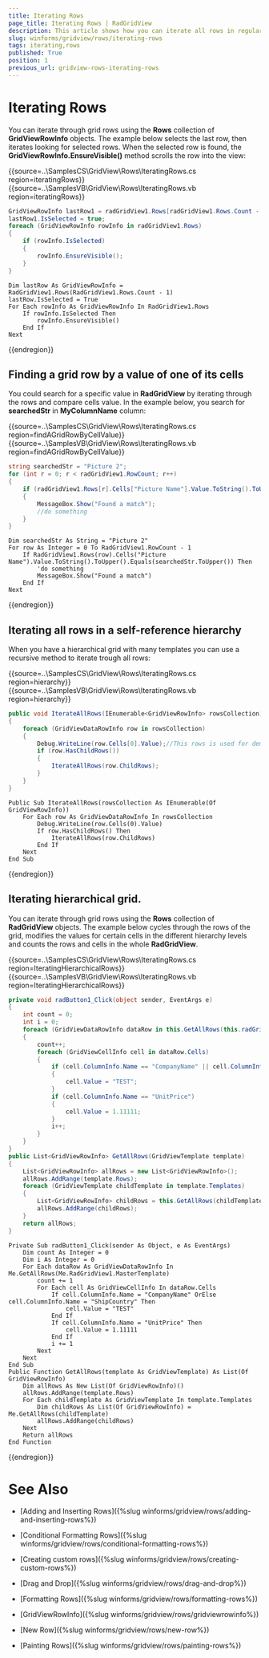 ```yaml
---
title: Iterating Rows
page_title: Iterating Rows | RadGridView
description: This article shows how you can iterate all rows in regular and hierarchical grid.
slug: winforms/gridview/rows/iterating-rows
tags: iterating,rows
published: True
position: 1
previous_url: gridview-rows-iterating-rows
---
```


# Iterating Rows

You can iterate through grid rows using the __Rows__ collection of __GridViewRowInfo__ objects. The example below selects the last row, then iterates looking for selected rows. When the selected row is found, the __GridViewRowInfo.EnsureVisible()__ method scrolls the row into the view:

{{source=..\SamplesCS\GridView\Rows\IteratingRows.cs region=iteratingRows}} 
{{source=..\SamplesVB\GridView\Rows\IteratingRows.vb region=iteratingRows}} 

````C#
GridViewRowInfo lastRow1 = radGridView1.Rows[radGridView1.Rows.Count - 1];
lastRow1.IsSelected = true;
foreach (GridViewRowInfo rowInfo in radGridView1.Rows)
{
    if (rowInfo.IsSelected)
    {
        rowInfo.EnsureVisible();
    }
}

````
````VB.NET
Dim lastRow As GridViewRowInfo = RadGridView1.Rows(RadGridView1.Rows.Count - 1)
lastRow.IsSelected = True
For Each rowInfo As GridViewRowInfo In RadGridView1.Rows
    If rowInfo.IsSelected Then
        rowInfo.EnsureVisible()
    End If
Next

````

{{endregion}} 

## Finding a grid row by a value of one of its cells

You could search for a specific value in __RadGridView__ by iterating through the rows and compare cells value. In the example below, you search for __searchedStr__ in __MyColumnName__ column:

{{source=..\SamplesCS\GridView\Rows\IteratingRows.cs region=findAGridRowByCellValue}} 
{{source=..\SamplesVB\GridView\Rows\IteratingRows.vb region=findAGridRowByCellValue}} 

````C#
string searchedStr = "Picture 2";
for (int r = 0; r < radGridView1.RowCount; r++)
{
    if (radGridView1.Rows[r].Cells["Picture Name"].Value.ToString().ToUpper().Equals(searchedStr.ToUpper()))
    {
        MessageBox.Show("Found a match");
        //do something 
    }
}

````
````VB.NET
Dim searchedStr As String = "Picture 2"
For row As Integer = 0 To RadGridView1.RowCount - 1
    If RadGridView1.Rows(row).Cells("Picture Name").Value.ToString().ToUpper().Equals(searchedStr.ToUpper()) Then
        'do something 
        MessageBox.Show("Found a match")
    End If
Next

````

{{endregion}} 

## Iterating all rows in a self-reference hierarchy

When you have a hierarchical grid with many templates you can use a recursive method to iterate trough all rows:

{{source=..\SamplesCS\GridView\Rows\IteratingRows.cs region=hierarchy}} 
{{source=..\SamplesVB\GridView\Rows\IteratingRows.vb region=hierarchy}} 

````C#
public void IterateAllRows(IEnumerable<GridViewRowInfo> rowsCollection)
{
    foreach (GridViewDataRowInfo row in rowsCollection)
    {
        Debug.WriteLine(row.Cells[0].Value);//This rows is used for demonstration only!
        if (row.HasChildRows())
        {
            IterateAllRows(row.ChildRows);
        }
    }
}

````
````VB.NET
Public Sub IterateAllRows(rowsCollection As IEnumerable(Of GridViewRowInfo))
    For Each row As GridViewDataRowInfo In rowsCollection
        Debug.WriteLine(row.Cells(0).Value)
        If row.HasChildRows() Then
            IterateAllRows(row.ChildRows)
        End If
    Next
End Sub

````

{{endregion}}


## Iterating hierarchical grid.

You can iterate through grid rows using the __Rows__ collection of __RadGridView__ objects. The example below cycles through the rows of the grid, modifies the values for certain cells in the different hierarchy levels and counts the rows and cells in the whole **RadGridView**.

{{source=..\SamplesCS\GridView\Rows\IteratingRows.cs region=IteratingHierarchicalRows}} 
{{source=..\SamplesVB\GridView\Rows\IteratingRows.vb region=IteratingHierarchicalRows}} 

````C#
private void radButton1_Click(object sender, EventArgs e)
{
    int count = 0;
    int i = 0;
    foreach (GridViewDataRowInfo dataRow in this.GetAllRows(this.radGridView1.MasterTemplate))
    {
        count++;
        foreach (GridViewCellInfo cell in dataRow.Cells)
        {
            if (cell.ColumnInfo.Name == "CompanyName" || cell.ColumnInfo.Name == "ShipCountry")
            {
                cell.Value = "TEST";
            }
            if (cell.ColumnInfo.Name == "UnitPrice")
            {
                cell.Value = 1.11111;
            }
            i++;
        }
    }
}
public List<GridViewRowInfo> GetAllRows(GridViewTemplate template)
{
    List<GridViewRowInfo> allRows = new List<GridViewRowInfo>();
    allRows.AddRange(template.Rows);
    foreach (GridViewTemplate childTemplate in template.Templates)
    {
        List<GridViewRowInfo> childRows = this.GetAllRows(childTemplate);
        allRows.AddRange(childRows);
    }
    return allRows;
}

````
````VB.NET
Private Sub radButton1_Click(sender As Object, e As EventArgs)
    Dim count As Integer = 0
    Dim i As Integer = 0
    For Each dataRow As GridViewDataRowInfo In Me.GetAllRows(Me.RadGridView1.MasterTemplate)
        count += 1
        For Each cell As GridViewCellInfo In dataRow.Cells
            If cell.ColumnInfo.Name = "CompanyName" OrElse cell.ColumnInfo.Name = "ShipCountry" Then
                cell.Value = "TEST"
            End If
            If cell.ColumnInfo.Name = "UnitPrice" Then
                cell.Value = 1.11111
            End If
            i += 1
        Next
    Next
End Sub
Public Function GetAllRows(template As GridViewTemplate) As List(Of GridViewRowInfo)
    Dim allRows As New List(Of GridViewRowInfo)()
    allRows.AddRange(template.Rows)
    For Each childTemplate As GridViewTemplate In template.Templates
        Dim childRows As List(Of GridViewRowInfo) = Me.GetAllRows(childTemplate)
        allRows.AddRange(childRows)
    Next
    Return allRows
End Function

````

{{endregion}}
# See Also
* [Adding and Inserting Rows]({%slug winforms/gridview/rows/adding-and-inserting-rows%})

* [Conditional Formatting Rows]({%slug winforms/gridview/rows/conditional-formatting-rows%})

* [Creating custom rows]({%slug winforms/gridview/rows/creating-custom-rows%})

* [Drag and Drop]({%slug winforms/gridview/rows/drag-and-drop%})

* [Formatting Rows]({%slug winforms/gridview/rows/formatting-rows%})

* [GridViewRowInfo]({%slug winforms/gridview/rows/gridviewrowinfo%})

* [New Row]({%slug winforms/gridview/rows/new-row%})

* [Painting Rows]({%slug winforms/gridview/rows/painting-rows%})


